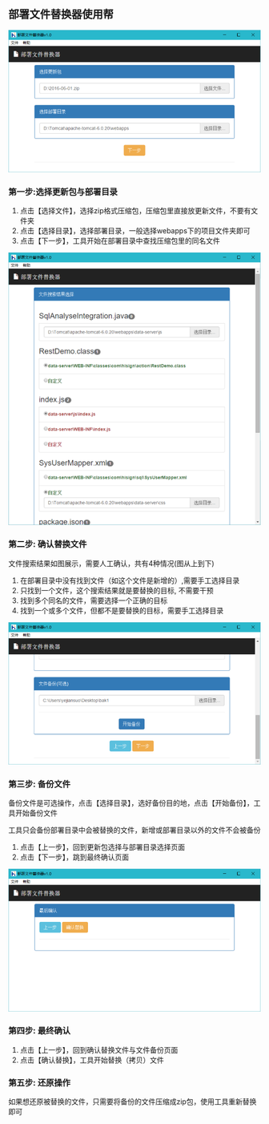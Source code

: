 ## 部署文件替换器使用帮

![](pic/p1.png)



### 第一步:选择更新包与部署目录

1. 点击【选择文件】，选择zip格式压缩包，压缩包里直接放更新文件，不要有文件夹
2. 点击【选择目录】，选择部署目录，一般选择webapps下的项目文件夹即可
3. 点击【下一步】，工具开始在部署目录中查找压缩包里的同名文件

![](pic/p2.png)

###  第二步: 确认替换文件

文件搜索结果如图展示，需要人工确认，共有4种情况(图从上到下)

1. 在部署目录中没有找到文件（如这个文件是新增的）,需要手工选择目录
2. 只找到一个文件，这个搜索结果就是要替换的目标, 不需要干预
3. 找到多个同名的文件，需要选择一个正确的目标
4. 找到一个或多个文件，但都不是要替换的目标，需要手工选择目录

![](pic/p3.png)

###  第三步: 备份文件

备份文件是可选操作，点击【选择目录】，选好备份目的地，点击【开始备份】，工具开始备份文件

工具只会备份部署目录中会被替换的文件，新增或部署目录以外的文件不会被备份

1. 点击【上一步】，回到更新包选择与部署目录选择页面
2. 点击【下一步】，跳到最终确认页面

![](pic/p4.png)

###  第四步: 最终确认

1. 点击【上一步】，回到确认替换文件与文件备份页面
2. 点击【确认替换】，工具开始替换（拷贝）文件

### 第五步: 还原操作

如果想还原被替换的文件，只需要将备份的文件压缩成zip包，使用工具重新替换即可

